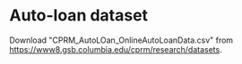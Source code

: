 # Auto-loan dataset
Download "CPRM_AutoLOan_OnlineAutoLoanData.csv" from https://www8.gsb.columbia.edu/cprm/research/datasets.